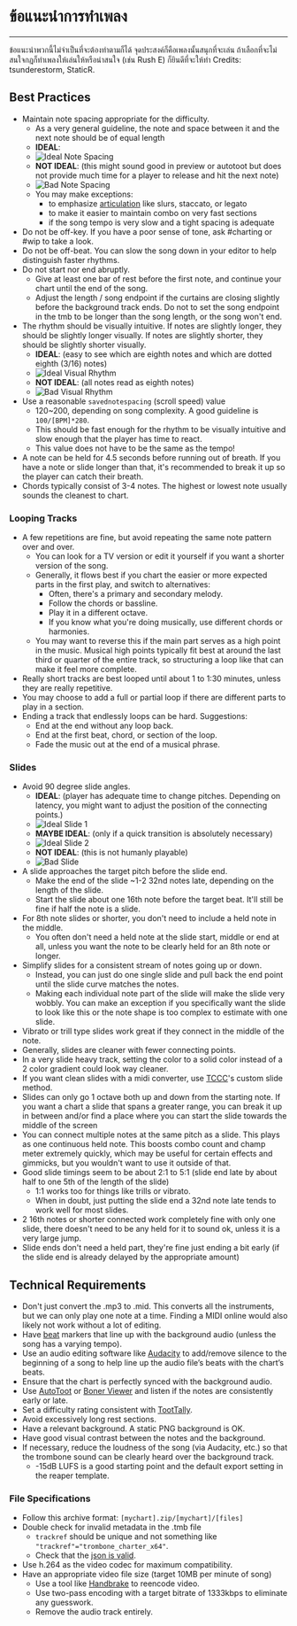 # ข้อแนะนำการทำเพลง
---
ข้อแนะนำพวกนี้ไม่จำเป็นที่จะต้องทำตามก็ได้ จุดประสงค์ก็คือเพลงนั้นสนุกที่จะเล่น ถ้าเลือกที่จะไม่สนใจกฎก็ทำเพลงให้เล่นให้หรือน่าสนใจ (เช่น Rush E) ก็ยินดีที่จะให้ทำ Credits: tsunderestorm, StaticR.

## Best Practices

- Maintain note spacing appropriate for the difficulty.
  - As a very general guideline, the note and space between it and the next note should be of equal length
  - **IDEAL**:
  - ![Ideal Note Spacing](../docs/files/charting/ideal-note-spacing.png)
  - **NOT IDEAL**: (this might sound good in preview or autotoot but does not provide much time for a player to release and hit the next note)
  - ![Bad Note Spacing](../docs/files/charting/bad-note-spacing.png)
  - You may make exceptions:
    - to emphasize [articulation](https://people.carleton.edu/~jellinge/m101s12/Pages/04/04Articulation.html) like slurs, staccato, or legato
    - to make it easier to maintain combo on very fast sections
    - if the song tempo is very slow and a tight spacing is adequate
- Do not be off-key. If you have a poor sense of tone, ask #charting or #wip to take a look.
- Do not be off-beat. You can slow the song down in your editor to help distinguish faster rhythms.
- Do not start nor end abruptly.
  - Give at least one bar of rest before the first note, and continue your chart until the end of the song.
  - Adjust the length / song endpoint if the curtains are closing slightly before the background track ends. Do not to set the song endpoint in the tmb to be longer than the song length, or the song won't end.
- The rhythm should be visually intuitive. If notes are slightly longer, they should be slightly longer visually. If notes are slightly shorter, they should be slightly shorter visually.
  - **IDEAL**: (easy to see which are eighth notes and which are dotted eighth (3/16) notes)
  - ![Ideal Visual Rhythm](../docs/files/charting/ideal-visual-rhythm.png)
  - **NOT IDEAL**: (all notes read as eighth notes)
  - ![Bad Visual Rhythm](../docs/files/charting/bad-visual-rhythm.png)
- Use a reasonable `savednotespacing` (scroll speed) value
  - 120~200, depending on song complexity. A good guideline is `100/[BPM]*280`.
  - This should be fast enough for the rhythm to be visually intuitive and slow enough that the player has time to react.
  - This value does not have to be the same as the tempo!
- A note can be held for 4.5 seconds before running out of breath. If you have a note or slide longer than that, it's recommended to break it up so the player can catch their breath.
- Chords typically consist of 3-4 notes. The highest or lowest note usually sounds the cleanest to chart.

### Looping Tracks
- A few repetitions are fine, but avoid repeating the same note pattern over and over.
  - You can look for a TV version or edit it yourself if you want a shorter version of the song.
  - Generally, it flows best if you chart the easier or more expected parts in the first play, and switch to alternatives:
    - Often, there's a primary and secondary melody.
    - Follow the chords or bassline.
    - Play it in a different octave.
    - If you know what you're doing musically, use different chords or harmonies.
  - You may want to reverse this if the main part serves as a high point in the music. Musical high points typically fit best at around the last third or quarter of the entire track, so structuring a loop like that can make it feel more complete.
- Really short tracks are best looped until about 1 to 1:30 minutes, unless they are really repetitive.
- You may choose to add a full or partial loop if there are different parts to play in a section.
- Ending a track that endlessly loops can be hard. Suggestions:
  - End at the end without any loop back.
  - End at the first beat, chord, or section of the loop.
  - Fade the music out at the end of a musical phrase.

### Slides
- Avoid 90 degree slide angles.
  - **IDEAL**: (player has adequate time to change pitches. Depending on latency, you might want to adjust the position of the connecting points.)
  - ![Ideal Slide 1](../docs/files/charting/ideal-slide1.png)
  - **MAYBE IDEAL**: (only if a quick transition is absolutely necessary)
  - ![Ideal Slide 2](../docs/files/charting/ideal-slide2.png)
  - **NOT IDEAL**: (this is not humanly playable)
  - ![Bad Slide](../docs/files/charting/bad-slide.png)
- A slide approaches the target pitch before the slide end.
  - Make the end of the slide ~1-2 32nd notes late, depending on the length of the slide.
  - Start the slide about one 16th note before the target beat. It'll still be fine if half the note is a slide.
- For 8th note slides or shorter, you don't need to include a held note in the middle.
  - You often don't need a held note at the slide start, middle or end at all, unless you want the note to be clearly held for an 8th note or longer.
- Simplify slides for a consistent stream of notes going up or down.
  - Instead, you can just do one single slide and pull back the end point until the slide curve matches the notes.
  - Making each individual note part of the slide will make the slide very wobbly. You can make an exception if you specifically want the slide to look like this or the note shape is too complex to estimate with one slide.
- Vibrato or trill type slides work great if they connect in the middle of the note.
- Generally, slides are cleaner with fewer connecting points.
- In a very slide heavy track, setting the color to a solid color instead of a 2 color gradient could look way cleaner.
- If you want clean slides with a midi converter, use [TCCC](https://rshieldsprojects.github.io/projects/tccc/)'s custom slide method.
- Slides can only go 1 octave both up and down from the starting note. If you want a chart a slide that spans a greater range, you can break it up in between and/or find a place where you can start the slide towards the middle of the screen
- You can connect multiple notes at the same pitch as a slide. This plays as one continuous held note. This boosts combo count and champ meter extremely quickly, which may be useful for certain effects and gimmicks, but you wouldn't want to use it outside of that.
- Good slide timings seem to be about 2:1 to 5:1  (slide end late by about half to one 5th of the length of the slide)
  - 1:1 works too for things like trills or vibrato.
  - When in doubt, just putting the slide end a 32nd note late tends to work well for most slides.
- 2 16th notes or shorter connected work completely fine with only one slide, there doesn't need to be any held for it to sound ok, unless it is a very large jump.
- Slide ends don't need a held part, they're fine just ending a bit early (if the slide end is already delayed by the appropriate amount)

## Technical Requirements
- Don't just convert the .mp3 to .mid. This converts all the instruments, but we can only play one note at a time. Finding a MIDI online would also likely not work without a lot of editing.
- Have [beat](https://en.wikipedia.org/wiki/Beat_(music)#On-beat_and_off-beat) markers that line up with the background audio (unless the song has a varying tempo).
- Use an audio editing software like [Audacity](https://www.audacityteam.org/) to add/remove silence to the beginning of a song to help line up the audio file’s beats with the chart’s beats.
- Ensure that the chart is perfectly synced with the background audio.
- Use [AutoToot](https://github.com/TomDotBat/AutoToot) or [Boner Viewer](https://paturages.github.io/boner-viewer/) and listen if the notes are consistently early or late.
- Set a difficulty rating consistent with [TootTally](https://toottally.com/upload/).
- Avoid excessively long rest sections.
- Have a relevant background. A static PNG background is OK.
- Have good visual contrast between the notes and the background.
- If necessary, reduce the loudness of the song (via Audacity, etc.) so that the trombone sound can be clearly heard over the background track.
  - -15dB LUFS is a good starting point and the default export setting in the reaper template.

### File Specifications
- Follow this archive format: `[mychart].zip/[mychart]/[files]`
- Double check for invalid metadata in the .tmb file
  - `trackref` should be unique and not something like `"trackref"="trombone_charter_x64"`.
  - Check that the [json is valid](https://jsonformatter.curiousconcept.com/#).
- Use h.264 as the video codec for maximum compatibility.
- Have an appropriate video file size (target 10MB per minute of song)
  - Use a tool like [Handbrake](https://handbrake.fr/) to reencode video.
  - Use two-pass encoding with a target bitrate of 1333kbps to eliminate any guesswork.
  - Remove the audio track entirely.
